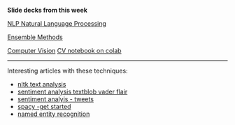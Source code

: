 **Slide decks from this week**

[NLP Natural Language Processing](https://docs.google.com/presentation/d/1KNE1Hpnkml2DIOnleAL2wrxFn1kgFH6h1CU0Z1v0MPw/edit?usp=sharing)

[Ensemble Methods](https://docs.google.com/presentation/d/1vZ7bW82MPUouBMluF7ZWap1Jl_2Ft7OAn5EfsoJpxcs/edit#slide=id.p)

[Computer Vision](https://docs.google.com/presentation/d/1mWUiT05vOPqdBgfS2U4qmwg4NZNCjpq2N1gb6ynoH70/edit?usp=sharing)
[CV notebook on colab](https://colab.research.google.com/drive/116JWhhOcaJ3NcFJbMV5AUrB_amTv4jYu?usp=sharing)

-------

Interesting articles with these techniques: 

+ [nltk text analysis](https://www.datacamp.com/community/tutorials/text-analytics-beginners-nltk)
+ [sentiment analysis textblob vader flair](https://neptune.ai/blog/sentiment-analysis-python-textblob-vs-vader-vs-flair)
+ [sentiment analyis - tweets](https://medium.com/analytics-vidhya/sentiment-analysis-on-ellens-degeneres-tweets-using-textblob-ff525ea7c30f)
+ [spacy -get started](https://spacy.io/usage#quickstart) 
+ [named entity recognition](https://towardsdatascience.com/named-entity-recognition-with-nltk-and-spacy-8c4a7d8)
